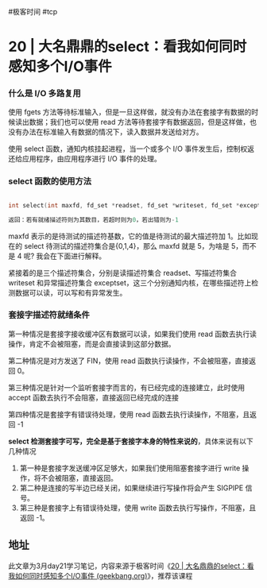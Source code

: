#极客时间 #tcp 

# 20 | 大名⿍⿍的select：看我如何同时感知多个I/O事件

### 什么是 I/O 多路复用

使用 fgets 方法等待标准输入，但是一旦这样做，就没有办法在套接字有数据的时候读出数据；我们也可以使用 read 方法等待套接字有数据返回，但是这样做，也没有办法在标准输入有数据的情况下，读入数据并发送给对方。

使用 select 函数，通知内核挂起进程，当一个或多个 I/O 事件发生后，控制权返还给应用程序，由应用程序进行 I/O 事件的处理。

### select 函数的使用方法

```c

int select(int maxfd, fd_set *readset, fd_set *writeset, fd_set *exceptset, const struct timeval *timeout);

返回：若有就绪描述符则为其数目，若超时则为0，若出错则为-1
```

maxfd 表示的是待测试的描述符基数，它的值是待测试的最大描述符加 1。比如现在的 select 待测试的描述符集合是{0,1,4}，那么 maxfd 就是 5，为啥是 5，而不是 4 呢? 我会在下面进行解释。

紧接着的是三个描述符集合，分别是读描述符集合 readset、写描述符集合 writeset 和异常描述符集合 exceptset，这三个分别通知内核，在哪些描述符上检测数据可以读，可以写和有异常发生。

### 套接字描述符就绪条件

第一种情况是套接字接收缓冲区有数据可以读，如果我们使用 read 函数去执行读操作，肯定不会被阻塞，而是会直接读到这部分数据。

第二种情况是对方发送了 FIN，使用 read 函数执行读操作，不会被阻塞，直接返回 0。

第三种情况是针对一个监听套接字而言的，有已经完成的连接建立，此时使用 accept 函数去执行不会阻塞，直接返回已经完成的连接

第四种情况是套接字有错误待处理，使用 read 函数去执行读操作，不阻塞，且返回 -1

**select 检测套接字可写，完全是基于套接字本身的特性来说的**，具体来说有以下几种情况

1. 第一种是套接字发送缓冲区足够大，如果我们使用阻塞套接字进行 write 操作，将不会被阻塞，直接返回。
2. 第二种是连接的写半边已经关闭，如果继续进行写操作将会产生 SIGPIPE 信号。
3. 第三种是套接字上有错误待处理，使用 write 函数去执行写操作，不阻塞，且返回 -1。

## 地址

此文章为3月day21学习笔记，内容来源于极客时间《[20 | 大名⿍⿍的select：看我如何同时感知多个I/O事件 (geekbang.org)](https://time.geekbang.org/column/article/138948)》，推荐该课程
